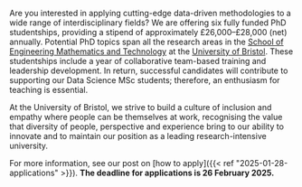 Are you interested in applying cutting-edge data-driven methodologies to a wide range of interdisciplinary fields? We are offering six fully funded PhD studentships, providing a stipend of approximately £26,000–£28,000 (net) annually. Potential PhD topics span all the research areas in the [School of Engineering Mathematics and Technology](https://www.bristol.ac.uk/science-engineering/schools/eng-maths-tech/#research) at the [University of Bristol](https://www.bristol.ac.uk/). These studentships include a year of collaborative team-based training and leadership development. In return, successful candidates will contribute to supporting our Data Science MSc students; therefore, an enthusiasm for teaching is essential.

At the University of Bristol, we strive to build a culture of inclusion and empathy where people can be themselves at work, recognising the value that diversity of people, perspective and experience bring to our ability to innovate and to maintain our position as a leading research-intensive university.

For more information, see our post on [how to apply]({{< ref "2025-01-28-applications" >}}). **The deadline for applications is 26 February 2025.**
